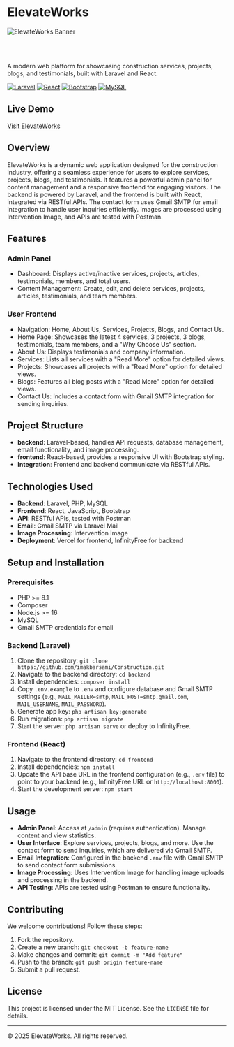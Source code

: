 
<body>
    <h1>ElevateWorks</h1>
   
 <p><img src="https://github.com/user-attachments/assets/be9f3e5b-d6be-4885-b06b-e51254fff945" alt="ElevateWorks Banner"></p> <br> <br>
 <p>A modern web platform for showcasing construction services, projects, blogs, and testimonials, built with Laravel and React.</p>

<p>
        <a href="https://laravel.com"><img src="https://img.shields.io/badge/Laravel-FF2D20?style=flat&logo=laravel" alt="Laravel"></a>
        <a href="https://reactjs.org"><img src="https://img.shields.io/badge/React-61DAFB?style=flat&logo=react" alt="React"></a>
        <a href="https://getbootstrap.com"><img src="https://img.shields.io/badge/Bootstrap-7952B3?style=flat&logo=bootstrap" alt="Bootstrap"></a>
        <a href="https://www.mysql.com"><img src="https://img.shields.io/badge/MySQL-4479A1?style=flat&logo=mysql" alt="MySQL"></a>
    </p>

  <h2>Live Demo</h2>
    <p><a href="https://elevateworks.vercel.app/" target="_blank">Visit ElevateWorks</a></p>

    
<h2>Overview</h2>
    <p>ElevateWorks is a dynamic web application designed for the construction industry, offering a seamless experience for users to explore services, projects, blogs, and testimonials. It features a powerful admin panel for content management and a responsive frontend for engaging visitors. The backend is powered by Laravel, and the frontend is built with React, integrated via RESTful APIs. The contact form uses Gmail SMTP for email integration to handle user inquiries efficiently. Images are processed using Intervention Image, and APIs are tested with Postman.</p>
    <h2>Features</h2>
    <h3>Admin Panel</h3>
    <ul>
        <li>Dashboard: Displays active/inactive services, projects, articles, testimonials, members, and total users.</li>
        <li>Content Management: Create, edit, and delete services, projects, articles, testimonials, and team members.</li>
    </ul>
    <h3>User Frontend</h3>
    <ul>
        <li>Navigation: Home, About Us, Services, Projects, Blogs, and Contact Us.</li>
        <li>Home Page: Showcases the latest 4 services, 3 projects, 3 blogs, testimonials, team members, and a "Why Choose Us" section.</li>
        <li>About Us: Displays testimonials and company information.</li>
        <li>Services: Lists all services with a "Read More" option for detailed views.</li>
        <li>Projects: Showcases all projects with a "Read More" option for detailed views.</li>
        <li>Blogs: Features all blog posts with a "Read More" option for detailed views.</li>
        <li>Contact Us: Includes a contact form with Gmail SMTP integration for sending inquiries.</li>
    </ul>
    <h2>Project Structure</h2>
    <ul>
        <li><b>backend</b>: Laravel-based, handles API requests, database management, email functionality, and image processing.</li>
        <li><b>frontend</b>: React-based, provides a responsive UI with Bootstrap styling.</li>
        <li><b>Integration</b>: Frontend and backend communicate via RESTful APIs.</li>
    </ul>
    <h2>Technologies Used</h2>
    <ul>
        <li><b>Backend</b>: Laravel, PHP, MySQL</li>
        <li><b>Frontend</b>: React, JavaScript, Bootstrap</li>
        <li><b>API</b>: RESTful APIs, tested with Postman</li>
        <li><b>Email</b>: Gmail SMTP via Laravel Mail</li>
        <li><b>Image Processing</b>: Intervention Image</li>
        <li><b>Deployment</b>: Vercel for frontend, InfinityFree for backend</li>
    </ul>
    <h2>Setup and Installation</h2>
    <h3>Prerequisites</h3>
    <ul>
        <li>PHP >= 8.1</li>
        <li>Composer</li>
        <li>Node.js >= 16</li>
        <li>MySQL</li>
        <li>Gmail SMTP credentials for email</li>
    </ul>
    <h3>Backend (Laravel)</h3>
    <ol>
        <li>Clone the repository: <code>git clone https://github.com/imakbarsami/Construction.git</code></li>
        <li>Navigate to the backend directory: <code>cd backend</code></li>
        <li>Install dependencies: <code>composer install</code></li>
        <li>Copy <code>.env.example</code> to <code>.env</code> and configure database and Gmail SMTP settings (e.g., <code>MAIL_MAILER=smtp</code>, <code>MAIL_HOST=smtp.gmail.com</code>, <code>MAIL_USERNAME</code>, <code>MAIL_PASSWORD</code>).</li>
        <li>Generate app key: <code>php artisan key:generate</code></li>
        <li>Run migrations: <code>php artisan migrate</code></li>
        <li>Start the server: <code>php artisan serve</code> or deploy to InfinityFree.</li>
    </ol>
    <h3>Frontend (React)</h3>
    <ol>
        <li>Navigate to the frontend directory: <code>cd frontend</code></li>
        <li>Install dependencies: <code>npm install</code></li>
        <li>Update the API base URL in the frontend configuration (e.g., <code>.env</code> file) to point to your backend (e.g., InfinityFree URL or <code>http://localhost:8000</code>).</li>
        <li>Start the development server: <code>npm start</code></li>
    </ol>
    <h2>Usage</h2>
    <ul>
        <li><b>Admin Panel</b>: Access at <code>/admin</code> (requires authentication). Manage content and view statistics.</li>
        <li><b>User Interface</b>: Explore services, projects, blogs, and more. Use the contact form to send inquiries, which are delivered via Gmail SMTP.</li>
        <li><b>Email Integration</b>: Configured in the backend <code>.env</code> file with Gmail SMTP to send contact form submissions.</li>
        <li><b>Image Processing</b>: Uses Intervention Image for handling image uploads and processing in the backend.</li>
        <li><b>API Testing</b>: APIs are tested using Postman to ensure functionality.</li>
    </ul>
    <h2>Contributing</h2>
    <p>We welcome contributions! Follow these steps:</p>
    <ol>
        <li>Fork the repository.</li>
        <li>Create a new branch: <code>git checkout -b feature-name</code></li>
        <li>Make changes and commit: <code>git commit -m "Add feature"</code></li>
        <li>Push to the branch: <code>git push origin feature-name</code></li>
        <li>Submit a pull request.</li>
    </ol>
    <h2>License</h2>
    <p>This project is licensed under the MIT License. See the <code>LICENSE</code> file for details.</p>
    <hr>
    <p>© 2025 ElevateWorks. All rights reserved.</p>
</body>
</html>

